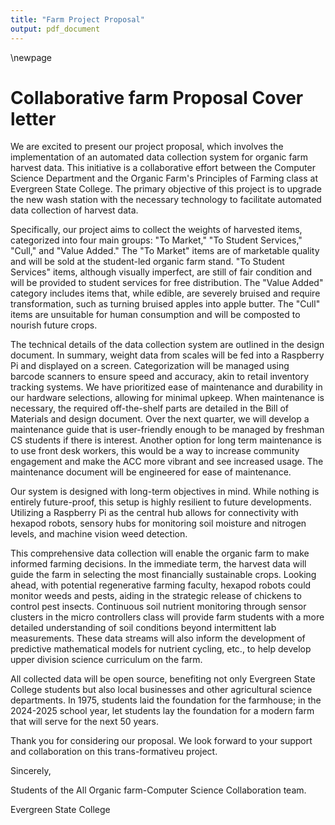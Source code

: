 ```yaml
---
title: "Farm Project Proposal"
output: pdf_document
---
```


\newpage
# Collaborative farm Proposal Cover letter

We are excited to present our project proposal, which involves the
implementation of an automated data collection system for organic farm
harvest data. This initiative is a collaborative effort between the
Computer Science Department and the Organic Farm's Principles of Farming
class at Evergreen State College. The primary objective of this project
is to upgrade the new wash station with the necessary technology to
facilitate automated data collection of harvest data.

Specifically, our project aims to collect the weights of harvested
items, categorized into four main groups: \"To Market,\" \"To Student
Services,\" \"Cull,\" and \"Value Added.\" The \"To Market\" items are
of marketable quality and will be sold at the student-led organic farm
stand. \"To Student Services\" items, although visually imperfect, are
still of fair condition and will be provided to student services for
free distribution. The \"Value Added\" category includes items that,
while edible, are severely bruised and require transformation, such as
turning bruised apples into apple butter. The \"Cull\" items are
unsuitable for human consumption and will be composted to nourish future
crops.

The technical details of the data collection system are outlined in the
design document. In summary, weight data from scales will be fed into a
Raspberry Pi and displayed on a screen. Categorization will be managed
using barcode scanners to ensure speed and accuracy, akin to retail
inventory tracking systems. We have prioritized ease of maintenance and
durability in our hardware selections, allowing for minimal upkeep. When
maintenance is necessary, the required off-the-shelf parts are detailed
in the Bill of Materials and design document. Over the next quarter, we
will develop a maintenance guide that is user-friendly enough to be
managed by freshman CS students if there is interest. Another option for
long term maintenance is to use front desk workers, this would be a way
to increase community engagement and make the ACC more vibrant and see
increased usage. The maintenance document will be engineered for ease of
maintenance.

Our system is designed with long-term objectives in mind. While nothing
is entirely future-proof, this setup is highly resilient to future
developments. Utilizing a Raspberry Pi as the central hub allows for
connectivity with hexapod robots, sensory hubs for monitoring soil
moisture and nitrogen levels, and machine vision weed detection.

This comprehensive data collection will enable the organic farm to make
informed farming decisions. In the immediate term, the harvest data will
guide the farm in selecting the most financially sustainable crops.
Looking ahead, with potential regenerative farming faculty, hexapod
robots could monitor weeds and pests, aiding in the strategic release of
chickens to control pest insects. Continuous soil nutrient monitoring
through sensor clusters in the micro controllers class will provide farm
students with a more detailed understanding of soil conditions beyond
intermittent lab measurements. These data streams will also inform the
development of predictive mathematical models for nutrient cycling,
etc., to help develop upper division science curriculum on the farm.

All collected data will be open source, benefiting not only Evergreen
State College students but also local businesses and other agricultural
science departments. In 1975, students laid the foundation for the
farmhouse; in the 2024-2025 school year, let students lay the foundation
for a modern farm that will serve for the next 50 years.

Thank you for considering our proposal. We look forward to your support
and collaboration on this trans-formativeu project.

Sincerely,

Students of the All Organic farm-Computer Science Collaboration team.

Evergreen State College

